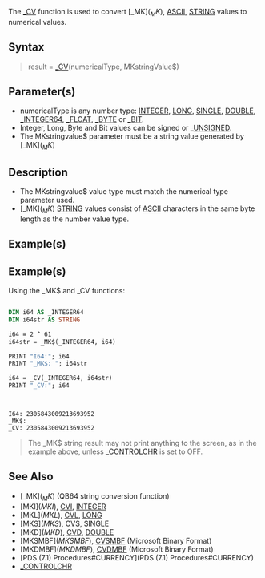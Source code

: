 The [_CV](_CV) function is used to convert [_MK$](_MK$), [ASCII](ASCII), [STRING](STRING) values to numerical values.


## Syntax

> result = [_CV](_CV)(numericalType, MKstringValue$)


## Parameter(s)

* numericalType is any number type: [INTEGER](INTEGER), [LONG](LONG), [SINGLE](SINGLE), [DOUBLE](DOUBLE), [_INTEGER64](_INTEGER64), [_FLOAT](_FLOAT), [_BYTE](_BYTE) or [_BIT](_BIT).
* Integer, Long, Byte and Bit values can be signed or [_UNSIGNED](_UNSIGNED).
* The MKstringvalue$ parameter must be a string value generated by [_MK$](_MK$)


## Description

* The MKstringvalue$ value type must match the numerical type parameter used. 
* [_MK$](_MK$) [STRING](STRING) values consist of [ASCII](ASCII) characters in the same byte length as the number value type.


## Example(s)

## Example(s)
 Using the _MK$ and _CV functions:

```vb

DIM i64 AS _INTEGER64
DIM i64str AS STRING

i64 = 2 ^ 61
i64str = _MK$(_INTEGER64, i64)

PRINT "I64:"; i64
PRINT "_MK$: "; i64str

i64 = _CV(_INTEGER64, i64str)
PRINT "_CV:"; i64 

```

```text

 
I64: 2305843009213693952
_MK$:
_CV: 2305843009213693952

```

> The _MK$ string result may not print anything to the screen, as in the example above, unless [_CONTROLCHR](_CONTROLCHR) is set to OFF.


## See Also

* [_MK$](_MK$) (QB64 string conversion function)
* [MKI$](MKI$), [CVI](CVI), [INTEGER](INTEGER)
* [MKL$](MKL$), [CVL](CVL), [LONG](LONG)
* [MKS$](MKS$), [CVS](CVS), [SINGLE](SINGLE)
* [MKD$](MKD$), [CVD](CVD), [DOUBLE](DOUBLE)
* [MKSMBF$](MKSMBF$), [CVSMBF](CVSMBF) (Microsoft Binary Format)
* [MKDMBF$](MKDMBF$), [CVDMBF](CVDMBF) (Microsoft Binary Format)
* [PDS (7.1) Procedures#CURRENCY](PDS (7.1) Procedures#CURRENCY)
* [_CONTROLCHR](_CONTROLCHR)




